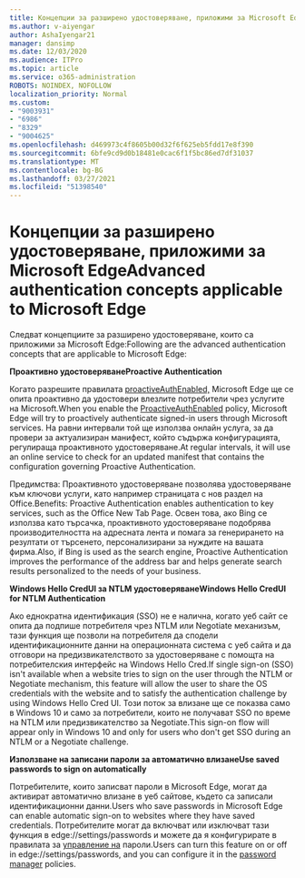 ```yaml
---
title: Концепции за разширено удостоверяване, приложими за Microsoft Edge
ms.author: v-aiyengar
author: AshaIyengar21
manager: dansimp
ms.date: 12/03/2020
ms.audience: ITPro
ms.topic: article
ms.service: o365-administration
ROBOTS: NOINDEX, NOFOLLOW
localization_priority: Normal
ms.custom:
- "9003931"
- "6986"
- "8329"
- "9004625"
ms.openlocfilehash: d469973c4f8605b00d32f6f625eb5fdd17e8f390
ms.sourcegitcommit: 6bfe9cd9d0b18481e0cac6f1f5bc86ed7df31037
ms.translationtype: MT
ms.contentlocale: bg-BG
ms.lasthandoff: 03/27/2021
ms.locfileid: "51398540"
---
```

# <a name="advanced-authentication-concepts-applicable-to-microsoft-edge"></a><span data-ttu-id="db03a-102">Концепции за разширено удостоверяване, приложими за Microsoft Edge</span><span class="sxs-lookup"><span data-stu-id="db03a-102">Advanced authentication concepts applicable to Microsoft Edge</span></span>

<span data-ttu-id="db03a-103">Следват концепциите за разширено удостоверяване, които са приложими за Microsoft Edge:</span><span class="sxs-lookup"><span data-stu-id="db03a-103">Following are the advanced authentication concepts that are applicable to Microsoft Edge:</span></span>

<span data-ttu-id="db03a-104">**Проактивно удостоверяване**</span><span class="sxs-lookup"><span data-stu-id="db03a-104">**Proactive Authentication**</span></span>

<span data-ttu-id="db03a-105">Когато разрешите правилата [proactiveAuthEnabled,](https://go.microsoft.com/fwlink/?linkid=2134621) Microsoft Edge ще се опита проактивно да удостовери влезлите потребители чрез услугите на Microsoft.</span><span class="sxs-lookup"><span data-stu-id="db03a-105">When you enable the [ProactiveAuthEnabled](https://go.microsoft.com/fwlink/?linkid=2134621) policy, Microsoft Edge will try to proactively authenticate signed-in users through Microsoft services.</span></span> <span data-ttu-id="db03a-106">На равни интервали той ще използва онлайн услуга, за да провери за актуализиран манифест, който съдържа конфигурацията, регулираща проактивното удостоверяване.</span><span class="sxs-lookup"><span data-stu-id="db03a-106">At regular intervals, it will use an online service to check for an updated manifest that contains the configuration governing Proactive Authentication.</span></span>

<span data-ttu-id="db03a-107">Предимства: Проактивното удостоверяване позволява удостоверяване към ключови услуги, като например страницата с нов раздел на Office.</span><span class="sxs-lookup"><span data-stu-id="db03a-107">Benefits: Proactive Authentication enables authentication to key services, such as the Office New Tab Page.</span></span> <span data-ttu-id="db03a-108">Освен това, ако Bing се използва като търсачка, проактивното удостоверяване подобрява производителността на адресната лента и помага за генерирането на резултати от търсенето, персонализирани за нуждите на вашата фирма.</span><span class="sxs-lookup"><span data-stu-id="db03a-108">Also, if Bing is used as the search engine, Proactive Authentication improves the performance of the address bar and helps generate search results personalized to the needs of your business.</span></span>

<span data-ttu-id="db03a-109">**Windows Hello CredUI за NTLM удостоверяване**</span><span class="sxs-lookup"><span data-stu-id="db03a-109">**Windows Hello CredUI for NTLM Authentication**</span></span>

<span data-ttu-id="db03a-110">Ако еднократна идентификация (SSO) не е налична, когато уеб сайт се опита да подпише потребителя чрез NTLM или Negotiate механизъм, тази функция ще позволи на потребителя да сподели идентификационните данни на операционната система с уеб сайта и да отговори на предизвикателството за удостоверяване с помощта на потребителския интерфейс на Windows Hello Cred.</span><span class="sxs-lookup"><span data-stu-id="db03a-110">If single sign-on (SSO) isn't available when a website tries to sign on the user through the NTLM or Negotiate mechanism, this feature will allow the user to share the OS credentials with the website and to satisfy the authentication challenge by using Windows Hello Cred UI.</span></span> <span data-ttu-id="db03a-111">Този поток за влизане ще се показва само в Windows 10 и само за потребители, които не получават SSO по време на NTLM или предизвикателство за Negotiate.</span><span class="sxs-lookup"><span data-stu-id="db03a-111">This sign-on flow will appear only in Windows 10 and only for users who don't get SSO during an NTLM or a Negotiate challenge.</span></span>

<span data-ttu-id="db03a-112">**Използване на записани пароли за автоматично влизане**</span><span class="sxs-lookup"><span data-stu-id="db03a-112">**Use saved passwords to sign on automatically**</span></span>

<span data-ttu-id="db03a-113">Потребителите, които записват пароли в Microsoft Edge, могат да активират автоматично влизане в уеб сайтове, където са записали идентификационни данни.</span><span class="sxs-lookup"><span data-stu-id="db03a-113">Users who save passwords in Microsoft Edge can enable automatic sign-on to websites where they have saved credentials.</span></span> <span data-ttu-id="db03a-114">Потребителите могат да включват или изключват тази функция в edge://settings/passwords и можете да я конфигурирате в правилата за [управление на](https://go.microsoft.com/fwlink/?linkid=2134622) пароли.</span><span class="sxs-lookup"><span data-stu-id="db03a-114">Users can turn this feature on or off in edge://settings/passwords, and you can configure it in the [password manager](https://go.microsoft.com/fwlink/?linkid=2134622) policies.</span></span>
